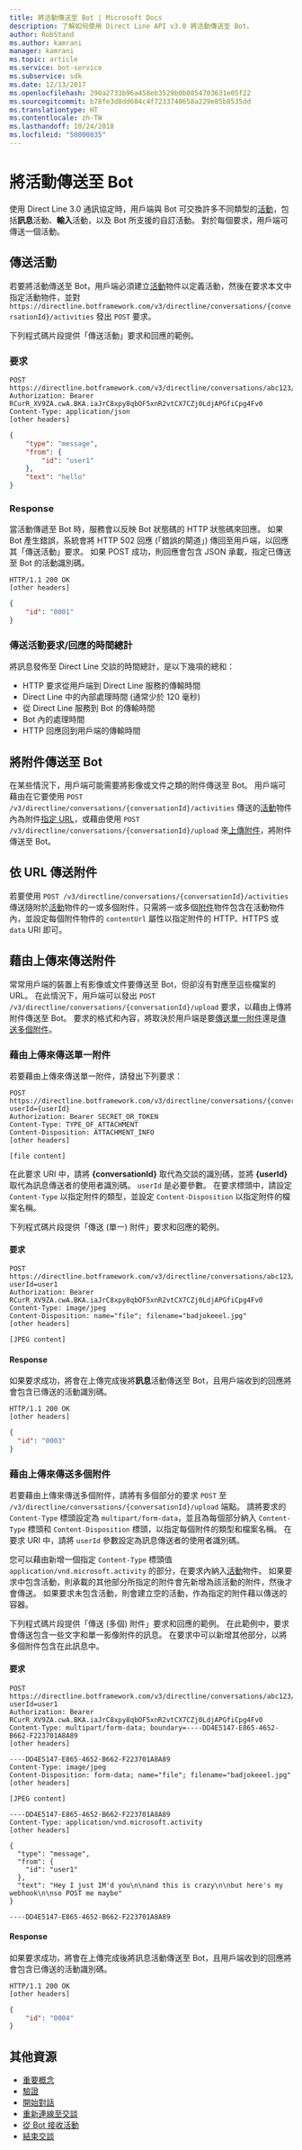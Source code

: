 ```yaml
---
title: 將活動傳送至 Bot | Microsoft Docs
description: 了解如何使用 Direct Line API v3.0 將活動傳送至 Bot。
author: RobStand
ms.author: kamrani
manager: kamrani
ms.topic: article
ms.service: bot-service
ms.subservice: sdk
ms.date: 12/13/2017
ms.openlocfilehash: 290a2733b96a458eb3529b0b0854703631e05f22
ms.sourcegitcommit: b78fe3d8dd604c4f7233740658a229e85b8535dd
ms.translationtype: HT
ms.contentlocale: zh-TW
ms.lasthandoff: 10/24/2018
ms.locfileid: "50000035"
---
```

# <a name="send-an-activity-to-the-bot"></a>將活動傳送至 Bot

使用 Direct Line 3.0 通訊協定時，用戶端與 Bot 可交換許多不同類型的[活動](bot-framework-rest-connector-activities.md)，包括**訊息**活動、**輸入**活動，以及 Bot 所支援的自訂活動。 對於每個要求，用戶端可傳送一個活動。 

## <a name="send-an-activity"></a>傳送活動

若要將活動傳送至 Bot，用戶端必須建立[活動](bot-framework-rest-connector-api-reference.md#activity-object)物件以定義活動，然後在要求本文中指定活動物件，並對 `https://directline.botframework.com/v3/directline/conversations/{conversationId}/activities` 發出 `POST` 要求。

下列程式碼片段提供「傳送活動」要求和回應的範例。

### <a name="request"></a>要求

```http
POST https://directline.botframework.com/v3/directline/conversations/abc123/activities
Authorization: Bearer RCurR_XV9ZA.cwA.BKA.iaJrC8xpy8qbOF5xnR2vtCX7CZj0LdjAPGfiCpg4Fv0
Content-Type: application/json
[other headers]
```

```json
{
    "type": "message",
    "from": {
        "id": "user1"
    },
    "text": "hello"
}
```

### <a name="response"></a>Response

當活動傳遞至 Bot 時，服務會以反映 Bot 狀態碼的 HTTP 狀態碼來回應。 如果 Bot 產生錯誤，系統會將 HTTP 502 回應 (「錯誤的閘道」) 傳回至用戶端，以回應其「傳送活動」要求。 如果 POST 成功，則回應會包含 JSON 承載，指定已傳送至 Bot 的活動識別碼。

```http
HTTP/1.1 200 OK
[other headers]
```

```json
{
    "id": "0001"
}
```

### <a name="total-time-for-the-send-activity-requestresponse"></a>傳送活動要求/回應的時間總計

將訊息發佈至 Direct Line 交談的時間總計，是以下幾項的總和：

- HTTP 要求從用戶端到 Direct Line 服務的傳輸時間
- Direct Line 中的內部處理時間 (通常少於 120 毫秒)
- 從 Direct Line 服務到 Bot 的傳輸時間
- Bot 內的處理時間
- HTTP 回應回到用戶端的傳輸時間

## <a name="send-attachments-to-the-bot"></a>將附件傳送至 Bot

在某些情況下，用戶端可能需要將影像或文件之類的附件傳送至 Bot。 用戶端可藉由在它要使用 `POST /v3/directline/conversations/{conversationId}/activities` 傳送的[活動](bot-framework-rest-connector-api-reference.md#activity-object)物件內為附件[指定 URL](#send-by-url)，或藉由使用 `POST /v3/directline/conversations/{conversationId}/upload` 來[上傳附件](#upload-attachments)，將附件傳送至 Bot。

## <a id="send-by-url"></a>依 URL 傳送附件

若要使用 `POST /v3/directline/conversations/{conversationId}/activities` 傳送隨附於[活動](bot-framework-rest-connector-api-reference.md#activity-object)物件的一或多個附件，只需將一或多個[附件](bot-framework-rest-connector-api-reference.md#attachment-object)物件包含在活動物件內，並設定每個附件物件的 `contentUrl` 屬性以指定附件的 HTTP、HTTPS 或 `data` URI 即可。

## <a id="upload-attachments"></a>藉由上傳來傳送附件

常常用戶端的裝置上有影像或文件要傳送至 Bot，但卻沒有對應至這些檔案的 URL。 在此情況下，用戶端可以發出 `POST /v3/directline/conversations/{conversationId}/upload` 要求，以藉由上傳將附件傳送至 Bot。 要求的格式和內容，將取決於用戶端是要[傳送單一附件](#upload-one-attachment)還是[傳送多個附件](#upload-multiple-attachments)。

### <a id="upload-one-attachment"></a>藉由上傳來傳送單一附件

若要藉由上傳來傳送單一附件，請發出下列要求： 

```http
POST https://directline.botframework.com/v3/directline/conversations/{conversationId}/upload?userId={userId}
Authorization: Bearer SECRET_OR_TOKEN
Content-Type: TYPE_OF_ATTACHMENT
Content-Disposition: ATTACHMENT_INFO
[other headers]

[file content]
```

在此要求 URI 中，請將 **{conversationId}** 取代為交談的識別碼，並將 **{userId}** 取代為訊息傳送者的使用者識別碼。 `userId` 是必要參數。 在要求標頭中，請設定 `Content-Type` 以指定附件的類型，並設定 `Content-Disposition` 以指定附件的檔案名稱。

下列程式碼片段提供「傳送 (單一) 附件」要求和回應的範例。

#### <a name="request"></a>要求

```http
POST https://directline.botframework.com/v3/directline/conversations/abc123/upload?userId=user1
Authorization: Bearer RCurR_XV9ZA.cwA.BKA.iaJrC8xpy8qbOF5xnR2vtCX7CZj0LdjAPGfiCpg4Fv0
Content-Type: image/jpeg
Content-Disposition: name="file"; filename="badjokeeel.jpg"
[other headers]

[JPEG content]
```

#### <a name="response"></a>Response

如果要求成功，將會在上傳完成後將**訊息**活動傳送至 Bot，且用戶端收到的回應將會包含已傳送的活動識別碼。

```http
HTTP/1.1 200 OK
[other headers]
```

```json
{
  "id": "0003"
}
```

### <a id="upload-multiple-attachments"></a>藉由上傳來傳送多個附件

若要藉由上傳來傳送多個附件，請將有多個部分的要求 `POST` 至 `/v3/directline/conversations/{conversationId}/upload` 端點。 請將要求的 `Content-Type` 標頭設定為 `multipart/form-data`，並且為每個部分納入 `Content-Type` 標頭和 `Content-Disposition` 標頭，以指定每個附件的類型和檔案名稱。 在要求 URI 中，請將 `userId` 參數設定為訊息傳送者的使用者識別碼。 

您可以藉由新增一個指定 `Content-Type` 標頭值 `application/vnd.microsoft.activity` 的部分，在要求內納入[活動](bot-framework-rest-connector-api-reference.md#activity-object)物件。 如果要求中包含活動，則承載的其他部分所指定的附件會先新增為該活動的附件，然後才會傳送。 如果要求未包含活動，則會建立空的活動，作為指定的附件藉以傳送的容器。

下列程式碼片段提供「傳送 (多個) 附件」要求和回應的範例。 在此範例中，要求會傳送包含一些文字和單一影像附件的訊息。 在要求中可以新增其他部分，以將多個附件包含在此訊息中。

#### <a name="request"></a>要求

```http
POST https://directline.botframework.com/v3/directline/conversations/abc123/upload?userId=user1
Authorization: Bearer RCurR_XV9ZA.cwA.BKA.iaJrC8xpy8qbOF5xnR2vtCX7CZj0LdjAPGfiCpg4Fv0
Content-Type: multipart/form-data; boundary=----DD4E5147-E865-4652-B662-F223701A8A89
[other headers]

----DD4E5147-E865-4652-B662-F223701A8A89
Content-Type: image/jpeg
Content-Disposition: form-data; name="file"; filename="badjokeeel.jpg"
[other headers]

[JPEG content]

----DD4E5147-E865-4652-B662-F223701A8A89
Content-Type: application/vnd.microsoft.activity
[other headers]

{
  "type": "message",
  "from": {
    "id": "user1"
  },
  "text": "Hey I just IM'd you\n\nand this is crazy\n\nbut here's my webhook\n\nso POST me maybe"
}

----DD4E5147-E865-4652-B662-F223701A8A89
```

#### <a name="response"></a>Response

如果要求成功，將會在上傳完成後將訊息活動傳送至 Bot，且用戶端收到的回應將會包含已傳送的活動識別碼。

```http
HTTP/1.1 200 OK
[other headers]
```

```json
{
    "id": "0004"
}
```

## <a name="additional-resources"></a>其他資源

- [重要概念](bot-framework-rest-direct-line-3-0-concepts.md)
- [驗證](bot-framework-rest-direct-line-3-0-authentication.md)
- [開始對話](bot-framework-rest-direct-line-3-0-start-conversation.md)
- [重新連線至交談](bot-framework-rest-direct-line-3-0-reconnect-to-conversation.md)
- [從 Bot 接收活動](bot-framework-rest-direct-line-3-0-receive-activities.md)
- [結束交談](bot-framework-rest-direct-line-3-0-end-conversation.md)
